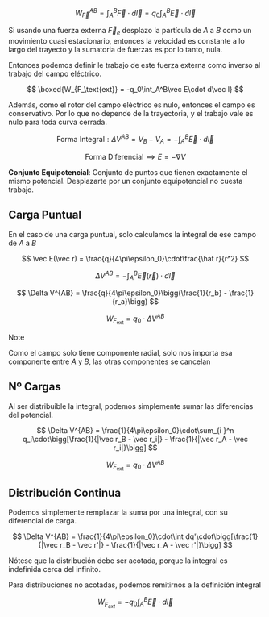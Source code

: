 $$
W_{\vec F}^{AB} = \int_A^B \vec F\cdot d\vec l = q_0\int_A^B \vec E\cdot d\vec l
$$

Si usando una fuerza externa $\vec F_e$ desplazo la partícula de $A$ a $B$ como un movimiento cuasi estacionario, entonces la velocidad es constante a lo largo del trayecto y la sumatoria de fuerzas es por lo tanto, nula.

Entonces podemos definir le trabajo de este fuerza externa como inverso al trabajo del campo eléctrico.

$$
\boxed{W_{F_\text{ext}} = -q_0\int_A^B\vec E\cdot d\vec l}
$$

Además, como el rotor del campo eléctrico es nulo, entonces el campo es conservativo. Por lo que no depende de la trayectoria, y el trabajo vale es nulo para toda curva cerrada.

$$
\text{Forma Integral}:\Delta V^{AB} = V_B - V_A = -\int_A^B \vec E \cdot d \vec l
$$

$$
\text{Forma Diferencial}\implies E = -\nabla V
$$

**Conjunto Equipotencial**: Conjunto de puntos que tienen exactamente el mismo potencial. Desplazarte por un conjunto equipotencial no cuesta trabajo.

## Carga Puntual

En el caso de una carga puntual, solo calculamos la integral de ese campo de $A$ a $B$

$$
\vec E(\vec r) = \frac{q}{4\pi\epsilon_0}\cdot\frac{\hat r}{r^2}
$$

$$
\Delta V^{AB} = -\int_A^B \vec E(\vec r)\cdot d\vec l
$$

$$
\Delta V^{AB} = \frac{q}{4\pi\epsilon_0}\bigg(\frac{1}{r_b} - \frac{1}{r_a}\bigg)
$$

$$
W_{F_\text{ext}} = q_0 \cdot \Delta V^{AB}
$$

> [!note]
> Como el campo solo tiene componente radial, solo nos importa esa componente entre $A$ y $B$, las otras componentes se cancelan

## Nº Cargas

Al ser distribuible la integral, podemos simplemente sumar las diferencias del potencial.

$$
\Delta V^{AB} = \frac{1}{4\pi\epsilon_0}\cdot\sum_{i }^n q_i\cdot\bigg[\frac{1}{|\vec r_B - \vec r_i|} - \frac{1}{|\vec r_A - \vec r_i|}\bigg]
$$

$$
W_{F_\text{ext}} = q_0 \cdot \Delta V^{AB}
$$

## Distribución Continua

Podemos simplemente remplazar la suma por una integral, con su diferencial de carga.

$$
\Delta V^{AB} = \frac{1}{4\pi\epsilon_0}\cdot\int dq'\cdot\bigg[\frac{1}{|\vec r_B - \vec r'|} - \frac{1}{|\vec r_A - \vec r'|}\bigg]
$$

Nótese que la distribución debe ser acotada, porque la integral es indefinida cerca del infinito.

Para distribuciones no acotadas, podemos remitirnos a la definición integral

$$
W_{F_{ext}} = -q_0\int_A^B \vec E\cdot d\vec l
$$
